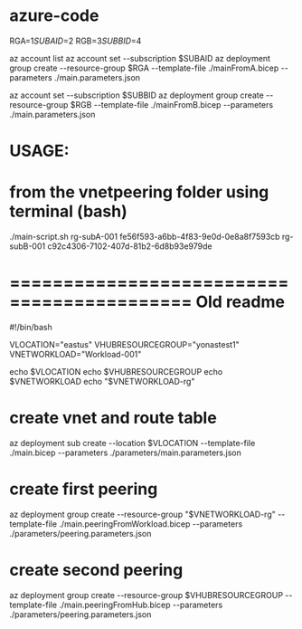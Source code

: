 # azure-code

RGA=$1
SUBAID=$2
RGB=$3
SUBBID=$4

 az account list
 az account set --subscription $SUBAID
 az deployment group create  --resource-group  $RGA --template-file  ./mainFromA.bicep --parameters ./main.parameters.json
 
 az account set --subscription $SUBBID
 az deployment group create  --resource-group  $RGB --template-file  ./mainFromB.bicep --parameters ./main.parameters.json

# USAGE:

# from the vnetpeering folder using terminal (bash) 

./main-script.sh  rg-subA-001  fe56f593-a6bb-4f83-9e0d-0e8a8f7593cb  rg-subB-001  c92c4306-7102-407d-81b2-6d8b93e979de



===========================================
Old readme
==============================================

#!/bin/bash

VLOCATION="eastus"
VHUBRESOURCEGROUP="yonastest1"
VNETWORKLOAD="Workload-001"

echo $VLOCATION
echo $VHUBRESOURCEGROUP
echo $VNETWORKLOAD
echo "$VNETWORKLOAD-rg"

# create vnet and route table
az deployment sub create  --location $VLOCATION --template-file  ./main.bicep --parameters ./parameters/main.parameters.json 

# create first peering
az deployment group create  --resource-group  "$VNETWORKLOAD-rg" --template-file  ./main.peeringFromWorkload.bicep --parameters ./parameters/peering.parameters.json

# create second peering
az deployment group create --resource-group $VHUBRESOURCEGROUP --template-file ./main.peeringFromHub.bicep --parameters ./parameters/peering.parameters.json
